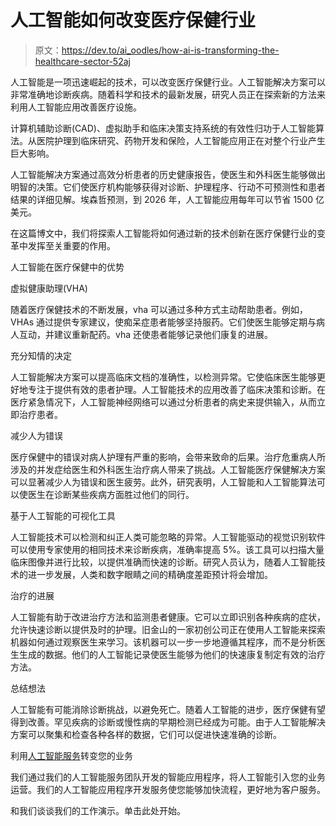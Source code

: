 # 人工智能如何改变医疗保健行业

> 原文：<https://dev.to/ai_oodles/how-ai-is-transforming-the-healthcare-sector-52aj>

人工智能是一项迅速崛起的技术，可以改变医疗保健行业。人工智能解决方案可以非常准确地诊断疾病。随着科学和技术的最新发展，研究人员正在探索新的方法来利用人工智能应用改善医疗设施。

计算机辅助诊断(CAD)、虚拟助手和临床决策支持系统的有效性归功于人工智能算法。从医院护理到临床研究、药物开发和保险，人工智能应用正在对整个行业产生巨大影响。

人工智能解决方案通过高效分析患者的历史健康报告，使医生和外科医生能够做出明智的决策。它们使医疗机构能够获得对诊断、护理程序、行动不可预测性和患者结果的详细见解。埃森哲预测，到 2026 年，人工智能应用每年可以节省 1500 亿美元。

在这篇博文中，我们将探索人工智能将如何通过新的技术创新在医疗保健行业的变革中发挥至关重要的作用。

人工智能在医疗保健中的优势

虚拟健康助理(VHA)

随着医疗保健技术的不断发展，vha 可以通过多种方式主动帮助患者。例如，VHAs 通过提供专家建议，使痴呆症患者能够坚持服药。它们使医生能够定期与病人互动，并建议重新配药。vha 还使患者能够记录他们康复的进展。

充分知情的决定

人工智能解决方案可以提高临床文档的准确性，以检测异常。它使临床医生能够更好地专注于提供有效的患者护理。人工智能技术的应用改善了临床决策和诊断。在医疗紧急情况下，人工智能神经网络可以通过分析患者的病史来提供输入，从而立即治疗患者。

减少人为错误

医疗保健中的错误对病人护理有严重的影响，会带来致命的后果。治疗危重病人所涉及的并发症给医生和外科医生治疗病人带来了挑战。人工智能医疗保健解决方案可以显著减少人为错误和医生疲劳。此外，研究表明，人工智能和人工智能算法可以使医生在诊断某些疾病方面胜过他们的同行。

基于人工智能的可视化工具

人工智能技术可以检测和纠正人类可能忽略的异常。人工智能驱动的视觉识别软件可以使用专家使用的相同技术来诊断疾病，准确率提高 5%。该工具可以扫描大量临床图像并进行比较，以提供准确而快速的诊断。研究人员认为，随着人工智能技术的进一步发展，人类和数字眼睛之间的精确度差距预计将会增加。

治疗的进展

人工智能有助于改进治疗方法和监测患者健康。它可以立即识别各种疾病的症状，允许快速诊断以提供及时的护理。旧金山的一家初创公司正在使用人工智能来探索机器如何通过观察医生来学习。该机器可以一步一步地遵循其程序，而不是分析医生生成的数据。他们的人工智能记录使医生能够为他们的快速康复制定有效的治疗方法。

总结想法

人工智能有可能消除诊断挑战，以避免死亡。随着人工智能的进步，医疗保健有望得到改善。罕见疾病的诊断或慢性病的早期检测已经成为可能。由于人工智能解决方案可以聚集和检查各种各样的数据，它们可以促进快速准确的诊断。

利用[人工智能服务](https://artificialintelligence.oodles.io/)转变您的业务

我们通过我们的人工智能服务团队开发的智能应用程序，将人工智能引入您的业务运营。我们的人工智能应用程序开发服务使您能够加快流程，更好地为客户服务。

和我们谈谈我们的工作演示。单击此处开始。